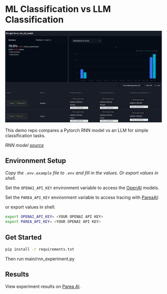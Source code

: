 # ML Classification vs LLM Classification

![Screenshot](./experiment_screenshot.png)

This demo repo compares a Pytorch RNN model vs an LLM for simple classification tasks.

*RNN model [source](https://pytorch.org/tutorials/beginner/text_sentiment_ngrams_tutorial.html)*

## Environment Setup

_Copy the `.env.example` file to `.env` and fill in the values. Or export values in shell._

Set the `OPENAI_API_KEY` environment variable to access the [OpenAI](https://platform.openai.com) models.

Set the `PAREA_API_KEY` environment variable to access tracing
with [PareaAI](https://docs.parea.ai/integrations/langchain):

or export values in shell:

```bash
export OPENAI_API_KEY= <YOUR OPENAI API KEY>
export PAREA_API_KEY= <YOUR OPENAI API KEY>
```

## Get Started

```bash
pip install -r requirements.txt
```

Then run main/rnn_experiment.py

## Results

View experiment results on [Parea AI](https://app.parea.ai/experiments).